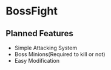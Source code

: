 # BossFight

## Planned Features
- Simple Attacking System
- Boss Minions(Required to kill or not)
- Easy Modification